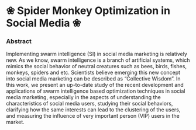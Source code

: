 # ❀ Spider Monkey Optimization in Social Media ❀

### Abstract
  Implementing swarm intelligence (SI) in social media marketing is relatively new. As we know, swarm intelligence is a branch of artificial systems, which mimics the social behavior of neutral creatures such as bees, birds, fishes, monkeys, spiders and etc. Scientists believe emerging this new concept into social media marketing can be described as “Collective Wisdom”. In this work, we present an up-to-date study of the recent development and applications of swarm intelligence based optimization techniques in social media marketing, especially in the aspects of understanding the characteristics of social media users, studying their social behaviors, clarifying how the same interests can lead to the clustering of the users, and measuring the influence of very important person (VIP) users in the market.
